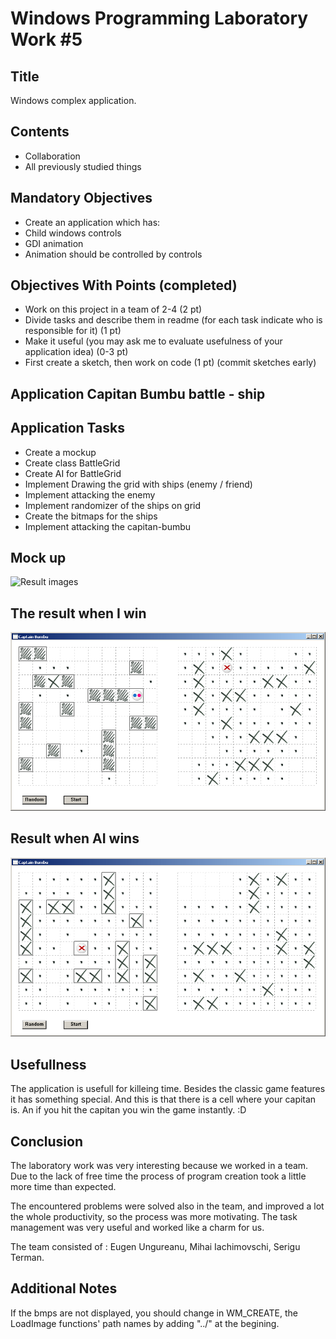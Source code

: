 # Windows Programming Laboratory Work #5

## Title
Windows complex application.

## Contents
- Collaboration
- All previously studied things

## Mandatory Objectives
- Create an application which has:
- Child windows controls
- GDI animation
- Animation should be controlled by controls

## Objectives With Points (completed)
- Work on this project in a team of 2-4 (2 pt)
- Divide tasks and describe them in readme (for each task indicate who is responsible for it) (1 pt)
- Make it useful (you may ask me to evaluate usefulness of your application idea) (0-3 pt)
- First create a sketch, then work on code (1 pt) (commit sketches early)

## Application Capitan Bumbu battle - ship

## Application Tasks
- Create a mockup
- Create class BattleGrid
- Create AI for BattleGrid
- Implement Drawing the grid with ships (enemy / friend)
- Implement attacking the enemy
- Implement randomizer of the ships on grid
- Create the bitmaps for the ships
- Implement attacking the capitan-bumbu


## Mock up
![Result images](https://github.com/mishunika/CaptainBumbu/blob/master/docs/mockup.png?raw=true)


## The result when I win
![Result images](https://github.com/mishunika/CaptainBumbu/blob/master/docs/screenshot-1.png?raw=true)

## Result when AI wins
![Result images](https://github.com/mishunika/CaptainBumbu/blob/master/docs/screenshot-2.png?raw=true)

## Usefullness
The application is usefull for killeing time. Besides the classic game features it has something special. And this is that there is a cell where your capitan is. An if you hit the capitan you win the game instantly. :D

## Conclusion
The laboratory work was very interesting because we worked in a team. Due to the lack of free time the process of program creation took a little more time than expected.

The encountered problems were solved also in the team, and improved a lot the whole productivity, so the process was more motivating.
The task management was very useful and worked like a charm for us.


The team consisted of : Eugen Ungureanu, Mihai Iachimovschi, Serigu Terman.

## Additional Notes
If the bmps are not displayed, you should change in WM_CREATE, the LoadImage functions' path names by adding "../" at the begining.
